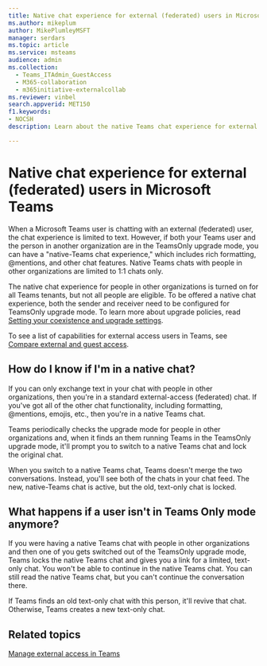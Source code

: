 ```yaml
---
title: Native chat experience for external (federated) users in Microsoft Teams
ms.author: mikeplum
author: MikePlumleyMSFT
manager: serdars
ms.topic: article
ms.service: msteams
audience: admin
ms.collection: 
  - Teams_ITAdmin_GuestAccess
  - M365-collaboration
  - m365initiative-externalcollab
ms.reviewer: vinbel
search.appverid: MET150
f1.keywords:
- NOCSH
description: Learn about the native Teams chat experience for external access (federated) users in Microsoft Teams where both users are in the TeamsOnly upgrade mode.

---
```


# Native chat experience for external (federated) users in Microsoft Teams

When a Microsoft Teams user is chatting with an external (federated) user, the chat experience is limited to text. However, if both your Teams user and the person in another organization are in the TeamsOnly upgrade mode, you can have a "native-Teams chat experience," which includes rich formatting, @mentions, and other chat features. Native Teams chats with people in other organizations are limited to 1:1 chats only.

The native chat experience for people in other organizations is turned on for all Teams tenants, but not all people are eligible. To be offered a native chat experience, both the sender and receiver need to be configured for TeamsOnly upgrade mode. To learn more about upgrade policies, read [Setting your coexistence and upgrade settings](setting-your-coexistence-and-upgrade-settings.md).

To see a list of capabilities for external access users in Teams, see [Compare external and guest access](communicate-with-users-from-other-organizations.md#compare-external-and-guest-access).

## How do I know if I'm in a native chat?

If you can only exchange text in your chat with people in other organizations, then you're in a standard external-access (federated) chat. If you've got all of the other chat functionality, including formatting, @mentions, emojis, etc., then you're in a native Teams chat. 

Teams periodically checks the upgrade mode for people in other organizations and, when it finds an them running Teams in the TeamsOnly upgrade mode, it'll prompt you to switch to a native Teams chat and lock the original chat.

When you switch to a native Teams chat, Teams doesn't merge the two conversations. Instead, you'll see both of the chats in your chat feed. The new, native-Teams chat is active, but the old, text-only chat is locked.



## What happens if a user isn't in Teams Only mode anymore?

If you were having a native Teams chat with people in other organizations and then one of you gets switched out of the TeamsOnly upgrade mode, Teams locks the native Teams chat and gives you a link for a limited, text-only chat. You won't be able to continue in the native Teams chat. You can still read the native Teams chat, but you can't continue the conversation there.

If Teams finds an old text-only chat with this person, it'll revive that chat. Otherwise, Teams creates a new text-only chat.


## Related topics

[Manage external access in Teams](manage-external-access.md)
